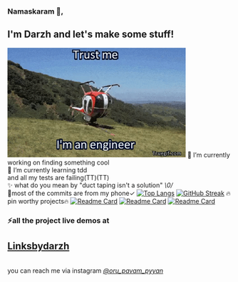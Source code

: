 ### Namaskaram 👋,
## I'm Darzh and let's make some stuff!
![](https://raw.githubusercontent.com/darzhz/darzhz/master/24098.gif)
🔭 I’m currently working on finding something cool <br>
🌱 I’m currently learning tdd<br>and all my tests are failing(TT)(TT)<br>
✨ what do you mean by "duct taping isn't a solution" *\0/*<br>
🥈most of the commits are from my phone✓
[![Top Langs](https://github-readme-stats.vercel.app/api/top-langs/?username=darzhz&layout=compact&theme=radical&hide_border=true)]()
[![GitHub Streak](http://github-readme-streak-stats.herokuapp.com?user=darzhz&theme=radical&hide_border=true)](https://git.io/streak-stats)
:fire:pin worthy projects:fire:
[![Readme Card](https://github-readme-stats.vercel.app/api/pin/?username=darzhz&repo=realnotes&theme=radical&hide_border=true)](https://github.com/darzhz/realnotes)
[![Readme Card](https://github-readme-stats.vercel.app/api/pin/?username=darzhz&repo=llh&theme=radical&hide_border=true)](https://github.com/darzhz/llh)
[![Readme Card](https://github-readme-stats.vercel.app/api/pin/?username=darzhz&repo=dont_fall&theme=radical&hide_border=true)](https://github.com/darzhz/dont_fall)

### ⚡all the project live demos at
 ## [Linksbydarzh](https://linksbydarzh.glitch.me)
  <br>
  you can reach me via instagram <i><a href="https://www.instagram.com/oru_pavam_pyyan">@oru_pavam_pyyan</a></i>
<i class="fas fa-globe"></i>
 <link rel="stylesheet" type="text/css" href="https://github.com/darzhz/lightlesshouse/tree/master/icons/awesome/a/css.css">
<!--
**darzhz/darzhz** is a ✨ _special_ ✨ repository because its `README.md` (this file) appears on your GitHub profile.

Here are some ideas to get you started:

- 🔭 I’m currently working on nothing
- 🌱 I’m currently learning svelte
- 👯 I’m looking to collaborate on anything really
- 🤔 I’m looking for help with test driven development
- 💬 Ask me about ...
- 📫 How to reach me: ...
- 😄 Pronouns: ...
- .
-->
